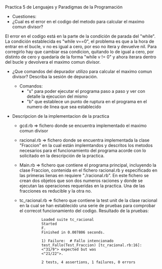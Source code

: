  Practica 5 de Lenguajes y Paradigmas de la Programación

- Cuestiones:
- ¿Cual es el error en el codigo del metodo para calcular el maximo comun divisor?

El error en el codigo está en la parte de la condición de parada del "while". La condición establecida es "while v==0", el problema es que a la hora de entrar en el bucle, v no es igual a cero, por eso no itera y devuelve nil. Para corregirlo hay que cambiar esa condicion, quitando lo de igual a cero, por distinto de cero y quedaría de la forma "while v != 0" y ahora iterara dentro del bucle y devolvera el maximo comun divisor.

- ¿Que comandos del depurador utilizo para calcular el maximo comun divisor? Describa la sesión de depuración.
	- Comandos:
		- "s" para poder ejecutar el programa paso a paso y ver con detalle la ejecucion del mismo
		- "b" que establece un punto de ruptura en el programa en el numero de linea que sea establecido


- Descripcion de la implementacion de la practica

	- gcd.rb => fichero donde se encuentra implementado el maximo comun divisor
		
	- racional.rb => fichero donde se encuentra implementada la clase "Fraccion" en la cual están implemtandos y descritos los metodos necesarios para el funcionamiento del programa acorde con lo solicitado en la descripción de la practica.
	
	- Main.rb => fichero que contiene el programa principal, incluyendo la clase Fraccion, contenida en el fichero racional.rb y especificado en las primeras lienas en requiere "./racional.rb". En este fichero se crean dos objetos que son dos numeros raciones y donde se ejecutan las operaciones requeridas en la practica. Una de las fracciones es reducible y la otra no.

	- tc_racional.rb => fichero que contiene la test unit de la clase racional en la cual se han establecido una serie de pruebas para comprobar el correcot funcionamiento del codigo. Resultado de la pruebas:

					Loaded suite tc_racional
					Started
					F.
					Finished in 0.007806 seconds.

  					1) Failure:  # Fallo intencionado
					test_Fallo(Test_Fraccion) [tc_racional.rb:16]:
					<"31/9"> expected but was
					<"21/22">.

					2 tests, 4 assertions, 1 failures, 0 errors



